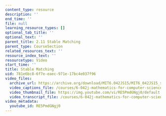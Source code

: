 ```yaml
---
content_type: resource
description: ''
end_time: ''
file: null
learning_resource_types: []
optional_tab_title: ''
optional_text: ''
parent_title: 2.11 Stable Matching
parent_type: CourseSection
related_resources_text: ''
resource_index_text: ''
resourcetype: Video
start_time: ''
title: Stable Matching
uid: 781e6bc8-6f7e-eaec-971e-17bc4e037f96
video_files:
  archive_url: https://archive.org/download/MIT6.042JS15/MIT6_042JS15_stablematch_video2_ipod.mp4
  video_captions_file: /courses/6-042j-mathematics-for-computer-science-spring-2015/a181f2d93cdf563e9a1cf20c56f8fa57_RE5PmdGNgj0.vtt
  video_thumbnail_file: https://img.youtube.com/vi/RE5PmdGNgj0/default.jpg
  video_transcript_file: /courses/6-042j-mathematics-for-computer-science-spring-2015/03c504efa6564817cf33c3e2d7b31605_RE5PmdGNgj0.pdf
video_metadata:
  youtube_id: RE5PmdGNgj0
---
```


